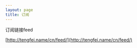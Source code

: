 ```yaml
---
layout: page
title: 订阅
---
```


<!-- 点击按钮直接订阅到相应阅读器。 -->

<!-- <script type="text/javascript" src="http://china-addthis.googlecode.com/svn/trunk/addfeed.js" charset="UTF-8"></script><span class="addfeed_cn"><a href="http://www.tengfei.name/cn/feed" title="订阅我吧"><img src="http://addfeed.cn/images/f1.gif" alt="分享家:Addfeed" align="absmiddle" /></a></span> -->

订阅链接feed

[http://tengfei.name/cn/feed/](http://tengfei.name/cn/feed/)

